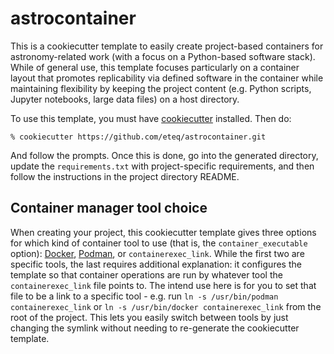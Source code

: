 # astrocontainer

This is a cookiecutter template to easily create project-based containers for astronomy-related work (with a focus on a Python-based software stack). While of general use, this template focuses particularly on a container layout that promotes replicability via defined software in the container while maintaining flexibility by keeping the project content (e.g. Python scripts, Jupyter notebooks, large data files) on a host directory.

To use this template, you must have [cookiecutter](https://cookiecutter.readthedocs.io/) installed.  Then do:
```
% cookiecutter https://github.com/eteq/astrocontainer.git
```

And follow the prompts. Once this is done, go into the generated directory, update the `requirements.txt` with project-specific requirements, and then follow the instructions in the project directory README.

## Container manager tool choice

When creating your project, this cookiecutter template gives three options for which kind of container tool to use (that is, the `container_executable` option): [Docker](https://www.docker.com/), [Podman](https://podman.io/), or `containerexec_link`.  While the first two are specific tools, the last requires additional explanation: it configures the template so that container operations are run by whatever tool the `containerexec_link` file points to.  The intend use here is for you to set that file to be a link to a specific tool - e.g. run `ln -s /usr/bin/podman containerexec_link` or `ln -s /usr/bin/docker containerexec_link` from the root of the project. This lets you easily switch between tools by just changing the symlink without needing to re-generate the cookiecutter template.
